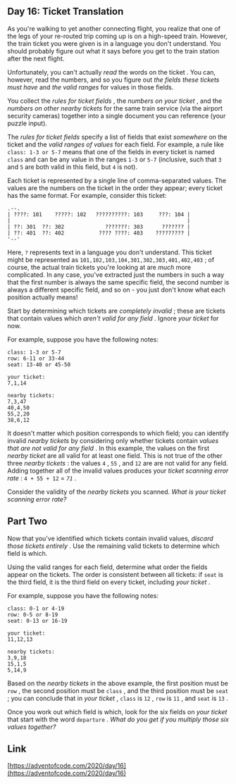 ## Day 16: Ticket Translation

As you're walking to yet another connecting flight, you realize that one of the legs of your re-routed trip coming up is on a high-speed train. However, the train ticket you were given is in a language you don't understand. You should probably figure out what it says before you get to the train station after the next flight.

Unfortunately, you can't actually _read_ the words on the ticket . You can, however, read the numbers, and so you figure out _the fields these tickets must have_ and _the valid ranges_ for values in those fields.

You collect the _rules for ticket fields_ , the _numbers on your ticket_ , and the _numbers on other nearby tickets_ for the same train service (via the airport security cameras) together into a single document you can reference (your puzzle input).

The _rules for ticket fields_ specify a list of fields that exist _somewhere_ on the ticket and the _valid ranges of values_ for each field. For example, a rule like `class: 1-3 or 5-7` means that one of the fields in every ticket is named `class` and can be any value in the ranges `1-3` or `5-7` (inclusive, such that `3` and `5` are both valid in this field, but `4` is not).

Each ticket is represented by a single line of comma-separated values. The values are the numbers on the ticket in the order they appear; every ticket has the same format. For example, consider this ticket:

```
.--.
| ????: 101    ?????: 102   ??????????: 103     ???: 104 |
|                                                        |
| ??: 301  ??: 302             ???????: 303      ??????? |
| ??: 401  ??: 402           ???? ????: 403    ????????? |
'--'
```

Here, `?` represents text in a language you don't understand. This ticket might be represented as `101,102,103,104,301,302,303,401,402,403` ; of course, the actual train tickets you're looking at are _much_ more complicated. In any case, you've extracted just the numbers in such a way that the first number is always the same specific field, the second number is always a different specific field, and so on - you just don't know what each position actually means!

Start by determining which tickets are _completely invalid_ ; these are tickets that contain values which _aren't valid for any field_ . Ignore _your ticket_ for now.

For example, suppose you have the following notes:

```
class: 1-3 or 5-7
row: 6-11 or 33-44
seat: 13-40 or 45-50

your ticket:
7,1,14

nearby tickets:
7,3,47
40,4,50
55,2,20
38,6,12
```

It doesn't matter which position corresponds to which field; you can identify invalid _nearby tickets_ by considering only whether tickets contain _values that are not valid for any field_ . In this example, the values on the first _nearby ticket_ are all valid for at least one field. This is not true of the other three _nearby tickets_ : the values `4` , `55` , and `12` are are not valid for any field. Adding together all of the invalid values produces your _ticket scanning error rate_ : `4 + 55 + 12` = _`71`_ .

Consider the validity of the _nearby tickets_ you scanned. _What is your ticket scanning error rate?_

## Part Two

Now that you've identified which tickets contain invalid values, _discard those tickets entirely_ . Use the remaining valid tickets to determine which field is which.

Using the valid ranges for each field, determine what order the fields appear on the tickets. The order is consistent between all tickets: if `seat` is the third field, it is the third field on every ticket, including _your ticket_ .

For example, suppose you have the following notes:

```
class: 0-1 or 4-19
row: 0-5 or 8-19
seat: 0-13 or 16-19

your ticket:
11,12,13

nearby tickets:
3,9,18
15,1,5
5,14,9
```

Based on the _nearby tickets_ in the above example, the first position must be `row` , the second position must be `class` , and the third position must be `seat` ; you can conclude that in _your ticket_ , `class` is `12` , `row` is `11` , and `seat` is `13` .

Once you work out which field is which, look for the six fields on _your ticket_ that start with the word `departure` . _What do you get if you multiply those six values together?_

## Link

[https://adventofcode.com/2020/day/16](https://adventofcode.com/2020/day/16)
